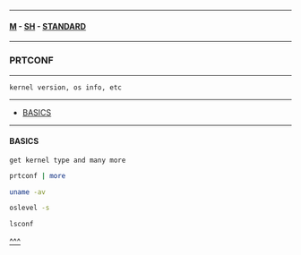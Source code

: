 
---

#### [M](https://github.com/ttltrk/TTT/blob/master/menu.md) - [SH](https://github.com/ttltrk/TTT/blob/master/SH/SH.md) - [STANDARD](https://github.com/ttltrk/TTT/blob/master/SH/STANDARD/STANDARD.md)

---

### PRTCONF

---

```
kernel version, os info, etc
```

---

* [BASICS](#BASICS)

---

#### BASICS

```
get kernel type and many more
```

```sh
prtconf | more
```

```sh
uname -av
```

```sh
oslevel -s
```

```sh
lsconf
```

[^^^](#PRTCONF)
